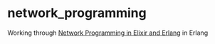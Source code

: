 network_programming
=====

Working through [Network Programming in Elixir and Erlang][npee] in Erlang

[npee]: https://pragprog.com/titles/alnpee/network-programming-in-elixir-and-erlang/
